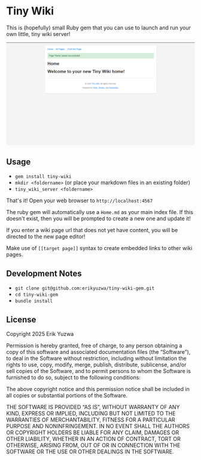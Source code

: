 # Tiny Wiki

This is (hopefully) small Ruby gem that you can use to launch and run your own little,
tiny wiki server!

![a basic screenshot](./screenshot.png "Tiny Wiki Screenshot")

## Usage

- `gem install tiny-wiki`
- `mkdir <foldername>` (or place your markdown files in an existing folder)
- `tiny_wiki_server <foldername>` 

That's it! Open your web browser to `http://localhost:4567`

The ruby gem will automatically use a `Home.md` as your main index file. If this
doesn't exist, then you will be prompted to create a new one and update it!

If you enter a wiki page url that does not yet have content, you will be directed
to the new page editor!

Make use of `[[target page]]` syntax to create embedded links to other wiki pages.

## Development Notes

- `git clone git@github.com:erikyuzwa/tiny-wiki-gem.git`
- `cd tiny-wiki-gem`
- `bundle install`


## License

Copyright 2025 Erik Yuzwa

Permission is hereby granted, free of charge, to any person obtaining a copy of this
software and associated documentation files (the “Software”), to deal in the Software
without restriction, including without limitation the rights to use, copy, modify, merge,
publish, distribute, sublicense, and/or sell copies of the Software, and to permit persons
to whom the Software is furnished to do so, subject to the following conditions:

The above copyright notice and this permission notice shall be included in all copies or
substantial portions of the Software.

THE SOFTWARE IS PROVIDED “AS IS”, WITHOUT WARRANTY OF ANY KIND, EXPRESS OR IMPLIED,
INCLUDING BUT NOT LIMITED TO THE WARRANTIES OF MERCHANTABILITY, FITNESS FOR A PARTICULAR
PURPOSE AND NONINFRINGEMENT. IN NO EVENT SHALL THE AUTHORS OR COPYRIGHT HOLDERS BE LIABLE
FOR ANY CLAIM, DAMAGES OR OTHER LIABILITY, WHETHER IN AN ACTION OF CONTRACT, TORT OR
OTHERWISE, ARISING FROM, OUT OF OR IN CONNECTION WITH THE SOFTWARE OR THE USE OR OTHER
DEALINGS IN THE SOFTWARE.
